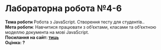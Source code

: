 <h1>Лабораторна робота №4-6</h1>
<b>Тема роботи</b> Робота з JavaScript. Створення тесту для студентів..<br>
<b>Мета роботи</b>: Навчитися працювати з об’єктами, класами та об’єктною моделлю документа на мові JavaScript.<br>
<b>Посилання на сайт: <a href="https://karkuh.github.io/WEB_lab4-6/">тиць</a></b><br>
<b>Оцінка: ?</b><br>
